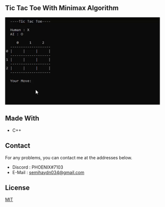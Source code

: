 <!--
*** Semih Aydın 2020
-->

## Tic Tac Toe With Minimax Algorithm
![Demo](./assets/demo.gif)

## Made With
* C++

## Contact
For any problems, you can contact me at the addresses below.
* Discord : PHOENIX#7103
* E-Mail : semihaydn034@gmail.com

## License
[MIT](https://choosealicense.com/licenses/mit/)
